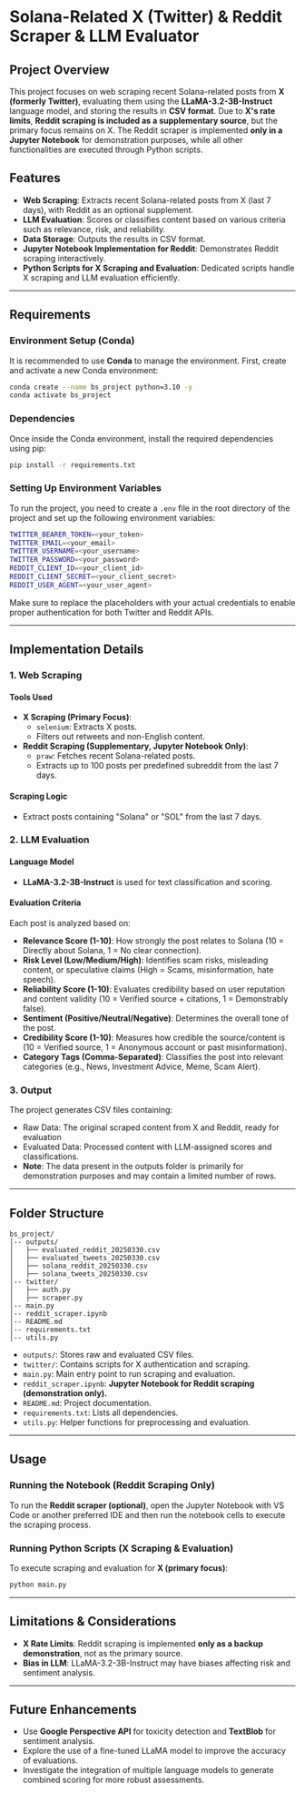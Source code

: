 # Solana-Related X (Twitter) & Reddit Scraper & LLM Evaluator

## Project Overview
This project focuses on web scraping recent Solana-related posts from **X (formerly Twitter)**, evaluating them using the **LLaMA-3.2-3B-Instruct** language model, and storing the results in **CSV format**. Due to **X's rate limits**, **Reddit scraping is included as a supplementary source**, but the primary focus remains on X. The Reddit scraper is implemented **only in a Jupyter Notebook** for demonstration purposes, while all other functionalities are executed through Python scripts.

## Features
- **Web Scraping**: Extracts recent Solana-related posts from X (last 7 days), with Reddit as an optional supplement.
- **LLM Evaluation**: Scores or classifies content based on various criteria such as relevance, risk, and reliability.
- **Data Storage**: Outputs the results in CSV format.
- **Jupyter Notebook Implementation for Reddit**: Demonstrates Reddit scraping interactively.
- **Python Scripts for X Scraping and Evaluation**: Dedicated scripts handle X scraping and LLM evaluation efficiently.

---

## Requirements
### Environment Setup (Conda)
It is recommended to use **Conda** to manage the environment. First, create and activate a new Conda environment:
```bash
conda create --name bs_project python=3.10 -y
conda activate bs_project
```

### Dependencies
Once inside the Conda environment, install the required dependencies using pip:
```bash
pip install -r requirements.txt
```
### Setting Up Environment Variables
To run the project, you need to create a `.env` file in the root directory of the project and set up the following environment variables:
```bash
TWITTER_BEARER_TOKEN=<your_token>
TWITTER_EMAIL=<your_email>
TWITTER_USERNAME=<your_username>
TWITTER_PASSWORD=<your_password>
REDDIT_CLIENT_ID=<your_client_id>
REDDIT_CLIENT_SECRET=<your_client_secret>
REDDIT_USER_AGENT=<your_user_agent>
```

Make sure to replace the placeholders with your actual credentials to enable proper authentication for both Twitter and Reddit APIs.

---

## Implementation Details
### 1. Web Scraping
#### Tools Used
- **X Scraping (Primary Focus)**:
  - `selenium`: Extracts X posts.
  - Filters out retweets and non-English content.
- **Reddit Scraping (Supplementary, Jupyter Notebook Only)**:
  - `praw`: Fetches recent Solana-related posts.
  - Extracts up to 100 posts per predefined subreddit from the last 7 days.

#### Scraping Logic
- Extract posts containing "Solana" or "SOL" from the last 7 days.

### 2. LLM Evaluation
#### Language Model
- **LLaMA-3.2-3B-Instruct** is used for text classification and scoring.

#### Evaluation Criteria
Each post is analyzed based on:
- **Relevance Score (1-10)**: How strongly the post relates to Solana (10 = Directly about Solana, 1 = No clear connection).
- **Risk Level (Low/Medium/High)**: Identifies scam risks, misleading content, or speculative claims (High = Scams, misinformation, hate speech).
- **Reliability Score (1-10)**: Evaluates credibility based on user reputation and content validity (10 = Verified source + citations, 1 = Demonstrably false).
- **Sentiment (Positive/Neutral/Negative)**: Determines the overall tone of the post.
- **Credibility Score (1-10)**: Measures how credible the source/content is (10 = Verified source, 1 = Anonymous account or past misinformation).
- **Category Tags (Comma-Separated)**: Classifies the post into relevant categories (e.g., News, Investment Advice, Meme, Scam Alert).

### 3. Output
The project generates CSV files containing:
- Raw Data: The original scraped content from X and Reddit, ready for evaluation
- Evaluated Data: Processed content with LLM-assigned scores and classifications.
- **Note**: The data present in the outputs folder is primarily for demonstration purposes and may contain a limited number of rows.

---

## Folder Structure
```
bs_project/
│-- outputs/
│   ├── evaluated_reddit_20250330.csv
│   ├── evaluated_tweets_20250330.csv
│   ├── solana_reddit_20250330.csv
│   ├── solana_tweets_20250330.csv
│-- twitter/
│   ├── auth.py
│   ├── scraper.py
│-- main.py 
│-- reddit_scraper.ipynb 
│-- README.md
│-- requirements.txt
│-- utils.py
```
- `outputs/`: Stores raw and evaluated CSV files.
- `twitter/`: Contains scripts for X authentication and scraping.
- `main.py`: Main entry point to run scraping and evaluation.
- `reddit_scraper.ipynb`: **Jupyter Notebook for Reddit scraping (demonstration only).**
- `README.md`: Project documentation.
- `requirements.txt`: Lists all dependencies.
- `utils.py`: Helper functions for preprocessing and evaluation.

---

## Usage
### Running the Notebook (Reddit Scraping Only)
To run the **Reddit scraper (optional)**, open the Jupyter Notebook with VS Code or another preferred IDE and then run the notebook cells to execute the scraping process.

### Running Python Scripts (X Scraping & Evaluation)
To execute scraping and evaluation for **X (primary focus)**:
```bash
python main.py
```

---

## Limitations & Considerations
- **X Rate Limits**: Reddit scraping is implemented **only as a backup demonstration**, not as the primary source.
- **Bias in LLM**: LLaMA-3.2-3B-Instruct may have biases affecting risk and sentiment analysis. 
---

## Future Enhancements
- Use **Google Perspective API** for toxicity detection and **TextBlob** for sentiment analysis.
- Explore the use of a fine-tuned LLaMA model to improve the accuracy of evaluations.
- Investigate the integration of multiple language models to generate combined scoring for more robust assessments.



